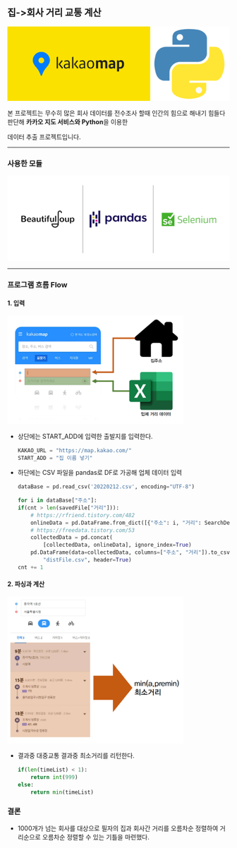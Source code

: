 ## 집->회사 거리 교통 계산
![](2022-03-04-17-54-01.png)

본 프로젝트는 무수히 많은 회사 데이터를
전수조사 할때 인간의 힘으로 해내기 힘들다 판단해
**카카오 지도 서비스와 Python**을 이용한 

데이터 추출 프로젝트입니다.

---

### 사용한 모듈

![](2022-03-04-17-50-57.png)

---

### 프로그램 흐름 Flow

#### 1. 입력

<img src="2022-03-04-17-55-01.png" width=400px>

* 상단에는 START_ADD에 입력한 출발지를 입력한다.
    ```py
    KAKAO_URL = "https://map.kakao.com/"
    START_ADD = "집 이름 넣기"
    ```
* 하단에는 CSV 파일을 pandas로 DF로 가공해 업체 데이터 입력
  ```py
  dataBase = pd.read_csv('20220212.csv', encoding="UTF-8")
  ```
  
    ```py
    for i in dataBase["주소"]:
    if(cnt > len(savedFile["거리"])):
        # https://rfriend.tistory.com/482
        onlineData = pd.DataFrame.from_dict([{"주소": i, "거리": SearchDest(i)}])
        # https://freedata.tistory.com/53
        collectedData = pd.concat(
            [collectedData, onlineData], ignore_index=True)
        pd.DataFrame(data=collectedData, columns=["주소", "거리"]).to_csv(
            "distFile.csv", header=True)
    cnt += 1
    ```

#### 2. 파싱과 계산

<img src="2022-03-04-17-59-26.png" width=400px>

* 결과중 대중교통 결과중 최소거리를 리턴한다.
    ```py
    if(len(timeList) < 1):
        return int(999)
    else:
        return min(timeList)
    ```

### 결론

* 1000개가 넘는 회사를 대상으로 
필자의 집과 회사간 거리를 오름차순 정렬하여 
거리순으로 오름차순 정렬할 수 있는 기틀을 마련했다.
